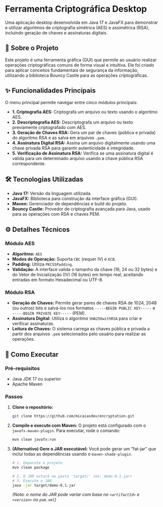 # Ferramenta Criptográfica Desktop

Uma aplicação desktop desenvolvida em Java 17 e JavaFX para demonstrar e utilizar algoritmos de criptografia simétrica (AES) e assimétrica (RSA), incluindo geração de chaves e assinaturas digitais.

## 🚀 Sobre o Projeto

Este projeto é uma ferramenta gráfica (GUI) que permite ao usuário realizar operações criptográficas comuns de forma visual e intuitiva. Ele foi criado para aplicar conceitos fundamentais de segurança da informação, utilizando a biblioteca Bouncy Castle para as operações criptográficas.

## ✨ Funcionalidades Principais

O menu principal permite navegar entre cinco módulos principais:

* **1. Criptografia AES:** Criptografa um arquivo ou texto usando o algoritmo AES.
* **2. Descriptografia AES:** Descriptografa um arquivo ou texto previamente criptografado com AES.
* **3. Geração de Chaves RSA:** Gera um par de chaves (pública e privada) do algoritmo RSA e as salva em arquivos `.pem`.
* **4. Assinatura Digital RSA:** Assina um arquivo digitalmente usando uma chave privada RSA para garantir autenticidade e integridade.
* **5. Verificação de Assinatura RSA:** Verifica se uma assinatura digital é válida para um determinado arquivo usando a chave pública RSA correspondente.

## 🛠️ Tecnologias Utilizadas

* **Java 17:** Versão da linguagem utilizada.
* **JavaFX:** Biblioteca para construção da interface gráfica (GUI).
* **Maven:** Gerenciador de dependências e build do projeto.
* **Bouncy Castle:** Provedor de criptografia avançada para Java, usado para as operações com RSA e chaves PEM.

## ⚙️ Detalhes Técnicos

### Módulo AES
* **Algoritmo:** `AES`
* **Modos de Operação:** Suporta `CBC` (requer IV) e `ECB`.
* **Padding:** Utiliza `PKCS5Padding`.
* **Validação:** A interface valida o tamanho da chave (16, 24 ou 32 bytes) e do Vetor de Inicialização (IV) (16 bytes) em tempo real, aceitando entradas em formato Hexadecimal ou UTF-8.

### Módulo RSA
* **Geração de Chaves:** Permite gerar pares de chaves RSA de 1024, 2048 (ou outros) bits e salvá-los nos formatos `-----BEGIN PUBLIC KEY-----` e `-----BEGIN PRIVATE KEY-----` (PEM).
* **Assinatura Digital:** Utiliza o algoritmo `SHA256withRSA` para criar e verificar assinaturas.
* **Leitura de Chaves:** O sistema carrega as chaves pública e privada a partir dos arquivos `.pem` selecionados pelo usuário para realizar as operações.

## 🚀 Como Executar

### Pré-requisitos

* Java JDK 17 ou superior
* Apache Maven

### Passos

1.  **Clone o repositório:**
    ```sh
    git clone https://github.com/micaiasdev/encryptation.git
    ```

2.  **Compile e execute com Maven:**
    O projeto está configurado com o `javafx-maven-plugin`. Para executar, rode o comando:
    ```sh
    mvn clean javafx:run
    ```

3.  **(Alternativo) Gere o JAR executável:**
    Você pode gerar um "fat-jar" que inclui todas as dependências usando o `maven-shade-plugin`.
    ```sh
    # 1. Empacote o projeto
    mvn clean package
    
    # 2. O JAR estará na pasta 'target/' (ex: demo-0.1.jar)
    # 3. Execute o JAR
    java -jar target/demo-0.1.jar 
    ```
    *(Nota: o nome do JAR pode variar com base no `<artifactId>` e `<version>` no `pom.xml`)*
